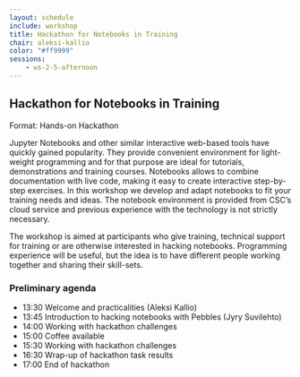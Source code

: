 ```yaml
---
layout: schedule
include: workshop
title: Hackathon for Notebooks in Training
chair: aleksi-kallio
color: "#ff9999"
sessions:
    - ws-2-5-afternoon
---
```


## Hackathon for Notebooks in Training

Format: Hands-on Hackathon

Jupyter Notebooks and other similar interactive web-based tools have quickly
gained popularity. They provide convenient environment for light-weight
programming and for that purpose are ideal for tutorials, demonstrations and
training courses. Notebooks allows to combine documentation with live code,
making it easy to create interactive step-by-step exercises. In this workshop we
develop and adapt notebooks to fit your training needs and ideas. The notebook
environment is provided from CSC’s cloud service and previous experience with
the technology is not strictly necessary.

The workshop is aimed at participants who give training, technical support for
training or are otherwise interested in hacking notebooks. Programming
experience will be useful, but the idea is to have different people working
together and sharing their skill-sets.

### Preliminary agenda

- 13:30 Welcome and practicalities (Aleksi Kallio)
- 13:45 Introduction to hacking notebooks with Pebbles (Jyry Suvilehto)
- 14:00 Working with hackathon challenges
- 15:00 Coffee available
- 15:30 Working with hackathon challenges
- 16:30 Wrap-up of hackathon task results
- 17:00 End of hackathon
